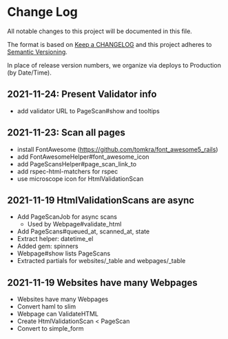 # Change Log

All notable changes to this project will be documented in this file.

The format is based on [Keep a CHANGELOG](http://keepachangelog.com/)
and this project adheres to [Semantic Versioning](http://semver.org/).

In place of release version numbers, we organize via deploys to Production (by Date/Time).

## 2021-11-24: Present Validator info

- add validator URL to PageScan#show and tooltips

## 2021-11-23: Scan all pages

- install FontAwesome (https://github.com/tomkra/font_awesome5_rails)
- add FontAwesomeHelper#font_awesome_icon
- add PageScansHelper#page_scan_link_to
- add rspec-html-matchers for rspec
- use microscope icon for HtmlValidationScan

## 2021-11-19 HtmlValidationScans are async

- Add PageScanJob for async scans
  - Used by Webpage#validate_html
- Add PageScans#queued_at, scanned_at, state
- Extract helper: datetime_el
- Added gem: spinners
- Webpage#show lists PageScans
- Extracted partials for websites/_table and webpages/_table

## 2021-11-19 Websites have many Webpages

- Websites have many Webpages
- Convert haml to slim
- Webpage can ValidateHTML
- Create HtmlValidationScan < PageScan
- Convert to simple_form
